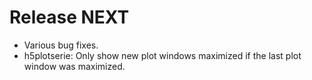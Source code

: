 Release NEXT
============ 
- Various bug fixes.
- h5plotserie: Only show new plot windows maximized if the last plot window was maximized.
